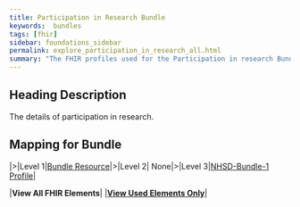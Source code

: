 ```yaml
---
title: Participation in Research Bundle
keywords:  bundles
tags: [fhir]
sidebar: foundations_sidebar
permalink: explore_participation_in_research_all.html
summary: "The FHIR profiles used for the Participation in research Bundle"
---
```


## Heading Description ##
The details of participation in research.

## Mapping for Bundle ##

|>|Level 1|[Bundle Resource](http://hl7.org/fhir/stu3/bundle.html)|>|Level 2| None|>|Level 3|[NHSD-Bundle-1 Profile](http://xxx)|

|**View All FHIR Elements**|    |**[View Used Elements Only](explore_participation_in_research.html#mapping-for-bundle)**| 
